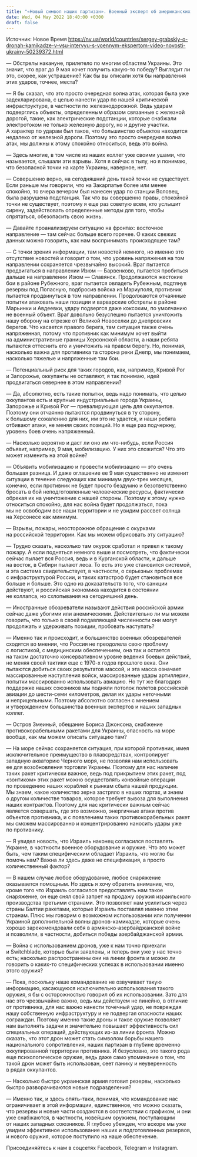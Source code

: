 ```yaml
---
title: "«Новый символ наших партизан». Военный эксперт об американских дронах-камикадзе и их роли в войне против РФ — интервью"
date: Wed, 04 May 2022 18:40:00 +0300
draft: false
---
```

Источник: Новое Время https://nv.ua/world/countries/sergey-grabskiy-o-dronah-kamikadze-v-vsu-intervyu-s-voennym-ekspertom-video-novosti-ukrainy-50239372.html


— Обстрелы накануне, прилетело по многим областям Украины. Это значит, что враг до 9 мая хочет получить какую-то победу? Выглядит ли это, скорее, как устрашение? Как бы вы описали хотя бы направления этих ударов, точнее, места?

— Я бы сказал, что это просто очередная волна атак, которая была уже задекларирована, с целью нанести удар по нашей критической инфраструктуре, в частности по железнодорожной. Ведь ударам подверглись объекты, определенным образом связанные с железной дорогой, такие, как электрические подстанции, которые снабжали электротоком не только железную дорогу, но и другие участки. А характер по ударам был таков, что большинство объектов находится недалеко от железной дороги. Поэтому это просто очередная волна атак, мы должны к этому спокойно относиться, ведь это война.

— Здесь многие, в том числе из наших коллег уже своими ушами, что называется, слышали эти взрывы. Хотя я сейчас в тылу, но я понимаю, что безопасной точки на карте Украины, наверное, нет.

— Совершенно верно, на сегодняшний день такой точки не существует. Если раньше мы говорили, что на Закарпатье более или менее спокойно, то вчера вечером был нанесен удар по станции Воловец, была разрушена подстанция. Так что вы совершенно правы, спокойной точки не существует, поэтому я еще раз советую всем, кто услышит сирену, задействовать определенные методы для того, чтобы спрятаться, обезопасить свою жизнь.

— Давайте проанализируем ситуацию на фронтах: восточное направление — там сейчас больше всего горячее. О каких свежих данных можно говорить, как нам воспринимать происходящее там?

— С точки зрения информации, там новостей немного, но именно это отсутствие новостей и говорит о том, что уровень напряжения на том направлении сохраняется чрезвычайно высокий. Враг пытается продвигаться в направлении Изюм — Барвенково, пытается пробиться дальше на направлении Изюм — Славянск. Продолжаются жестокие бои в районе Рубежного, враг пытается овладеть Рубежным, подтянув резервы под Попасную, подбросив войска из Мариуполя, противник пытается продвинуться в том направлении. Продолжаются отчаянные попытки атаковать наши позиции и варварские обстрелы в районе Марьинки и Авдеевки, удару подвергся даже коксохим, по умолчанию не военный объект. Враг довольно безуспешно пытается уничтожить нашу оборону на отрезке от Великой Новоселки до днепровских берегов. Что касается правого берега, там ситуация также очень напряженная, потому что противник как минимум хочет выйти на административные границы Херсонской области, а наши ребята пытаются оттеснить его и уничтожить на правом берегу. Но, понимая, насколько важна для противника та сторона реки Днепр, мы понимаем, насколько тяжелые и напряженные там бои.

— Потенциальный риск для таких городов, как, например, Кривой Рог и Запорожье, оккупанты не оставляют, я так понимаю, идей продвигаться севернее в этом направлении?

— Да, абсолютно, есть такие попытки, ведь надо понимать, что целью оккупантов есть и крупные индустриальные города Украины, Запорожье и Кривой Рог — превалирующая цель для оккупантов. Поэтому они отчаянно пытаются продвинуться в ту сторону, к большому сожалению для них, им это не удается, и наши ребята отбивают атаки, не меняя своих позиций. Но я еще раз подчеркну, уровень боев очень напряженный.

— Насколько вероятно и даст ли оно им что-нибудь, если Россия объявит, например, 9 мая, мобилизацию. У них это сложится? Что это может изменить на этой войне?

— Объявить мобилизацию и провести мобилизацию — это очень большая разница. И даже оглашение ее 9 мая существенно не изменит ситуации в течение следующих как минимум двух-трех месяцев, конечно, если противник не будет просто бездумно и безответственно бросать в бой неподготовленные человеческие ресурсы, фактически обрекая их на уничтожение с нашей стороны. Поэтому к этому нужно относиться спокойно, для нас война будет продолжаться, пока мы не освободим все наши территории и не увидим рассвет солнца на Херсонесе как минимум.

— Взрывы, пожары, неосторожное обращение с окурками на российской территории. Как мы можем обрисовать эту ситуацию?

— Трудно сказать, насколько там окурок сработал и привел к такому пожару. А если подняться немного выше и посмотреть, что фактически сейчас пылает вся Россия, ведь и в Курганской области, и дальше на восток, в Сибири пылают леса. То есть это уже становится системой, и эта система свидетельствует, в частности, о серьезных проблемах с инфраструктурой России, и таких катастроф будет становиться все больше и больше. Это одно из доказательств того, что санкции действуют, и российская экономика находится в состоянии не коллапса, но схлопывания на сегодняшний день.

— Иностранные обозреватели называют действия российской армии сейчас даже убогими или анемическими. Действительно ли мы можем говорить, что только в своей подавляющей численности они могут продолжать и удерживать позиции, пробовать наступать?

— Именно так и происходит, и большинство военных обозревателей сходятся во мнении, что Россия не преодолела свою проблему с логистикой, с медицинским обеспечением, она так и остается на таком достаточно консервативном уровне ведения боевых действий, не меняя своей тактики еще с 1970-х годов прошлого века. Они пытаются добиться своих результатов массой, и эта масса означает массированные наступления войск, массированные удары артиллерии, попытки массированно использовать авиацию. Но тут же благодаря поддержке наших союзников мы подняли потолок полетов российской авиации до шести-семи километров, делая их удары неточными и неприцельными. Поэтому абсолютно согласен с мнением и утверждением большинства военных экспертов и наших западных коллег.

— Остров Змеиный, обещание Бориса Джонсона, снабжение противокорабельными ракетами для Украины, опасность на море вообще, как мы можем описать ситуацию там?

— На море сейчас сохраняется ситуация, при которой противник, имея исключительное преимущество в плавсредствах, контролирует западную акваторию Черного моря, не позволяя нам использовать ее для возобновления торговли Украины. Поэтому для нас наличие таких ракет критически важное, ведь под прикрытием этих ракет, под «зонтиком» этих ракет можно осуществлять конвойные операции по проведению наших кораблей к рынкам сбыта нашей продукции. Мы знаем, какое количество зерна застряло в наших портах, и знаем о другом количестве товаров, которое требует вывоза для выполнения наших контрактов. Поэтому для нас критически важным сейчас является совершать, где это возможно, энергичные атаки против объектов противника, и с появлением таких противокорабельных ракет мы сможем массированно и концентрированно наносить удары уже по противнику.

— Я увидел новость, что Израиль наконец согласился поставлять Украине, в частности военное оборудование и оружие. Что это может быть, чем таким специфическим обладает Израиль, что могло бы помочь нам? Важна ли здесь даже не спецификация, а просто количественный фактор?

— В нашем случае любое оборудование, любое снаряжение оказывается помощным. Но здесь я хочу обратить внимание, что, кроме того что Израиль согласился предоставлять нам такое снаряжение, он еще снял свой запрет на продажу оружия израильского производства третьими странами. Это позволяет нам усилиться через страны Балтии ракетами, которые Израиль поставлял именно этим странам. Плюс мы говорим о возможном использовании или получении Украиной дополнительной волны дронов-камикадзе, которые очень хорошо зарекомендовали себя в армянско-азербайджанской войне и позволили, в частности, добиться победы азербайджанской армии.

— Война с использованием дронов, уже к нам точно приехали и Switchblade, которые были заявлены, и теперь они уже у нас точно есть; насколько распространены они на линии фронта и можно ли говорить о каких-то специфических успехах в использовании именно этого оружия?

— Пока, поскольку наше командование не озвучивает такую информацию, касающуюся исключительно использования такого оружия, я бы с осторожностью говорил об их использовании. Зато для нас это чрезвычайно важно, ведь мы действуем не линейно, в отличие от противника, для нас важно нанести точечный удар, не повреждая нашу собственную инфраструктуру и не подвергая опасности наших сограждан. Поэтому именно такие дроны и такое оружие позволяет нам выполнять задачи и значительно повышает эффективность сил специальных операций, действующих из-за линии фронта. Можно сказать, что этот дрон может стать символом борьбы нашего национального сопротивления, наших партизан в глубине временно оккупированной территории противника. И безусловно, это такого рода еще психологическое оружие, ведь даже само упоминание о том, что такой дрон может быть использован, сеет панику и неуверенность в рядах оккупантов.

— Насколько быстро украинская армия готовит резервы, насколько быстро разворачиваются новые подразделения?

— Именно так, и здесь опять-таки, понимая, что командование нас ограничивает в этой информации, единственное, что можно сказать, что резервы и новые части создаются в соответствии с графиком, и они уже снабжаются, в частности, новейшим оружием, поступающим от наших западных союзников. Я глубоко убежден, что вскоре мы уже увидим эффективное использование наших и подготовленных резервов, и нового оружия, которое поступило на наше обеспечение.

Присоединяйтесь к нам в соцсетях Facebook, Telegram и Instagram.
